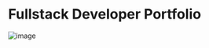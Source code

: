 # Fullstack Developer Portfolio

![image](https://github.com/user-attachments/assets/667d52fd-b504-4b17-8ea0-9401c30564f9)
